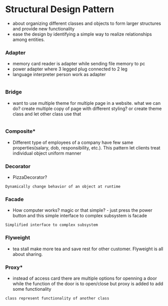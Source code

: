 # Structural Design Pattern
 - about organizing different classes and objects to form larger structures and provide new functionality
 - ease the design by identifying a simple way to realize relationships among entities.
### Adapter
 - memory card reader is adapter while sending file memory to pc
 - power adapter where 3 legged plug connected to 2 leg
 - language interpreter person work as adapter
``` 

```
### Bridge
 - want to use multiple theme for multiple page in a website. what we can do? create multiple copy of page with different styling? or create theme class and let other class use that
``` 

```
### Composite*
  - Different type of employees of a company have few same properties(salary, dob, responsibility, etc.). This pattern let clients treat individual object uniform manner

### Decorator
 - PizzaDecorator?
 
 ``` 
Dynamically change behavior of an object at runtime 
```

### Facade
 - How computer works? magic or that simple? - just press the power button and this simple interface to complex subsystem is facade
 
 ```
Simplified interface to complex subsystem
``` 

### Flyweight
 - tea stall make more tea and save rest for other customer. Flyweight is all about sharing. 

### Proxy*
 - instead of access card there are multiple options for openning a door while the function of the door is to open/close but proxy is added to add some functionality 
 ``` 
class represent functionality of another class 
```


